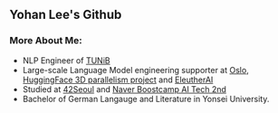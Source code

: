 ## Yohan Lee's Github

### More About Me:

- NLP Engineer of [TUNiB](https://tunib.ai/)
- Large-scale Language Model engineering supporter at [Oslo](https://github.com/tunib-ai/oslo), [HuggingFace 3D parallelism project](https://github.com/huggingface/transformers/issues/13690) and [EleutherAI](https://github.com/eleutherai)
- Studied at [42Seoul](https://42seoul.kr/seoul42/main/view) and [Naver Boostcamp AI Tech 2nd](https://boostcamp.connect.or.kr/program_ai.html)
- Bachelor of German Langauge and Literature in Yonsei University.


<!--
**l-yohai/l-yohai** is a ✨ _special_ ✨ repository because its `README.md` (this file) appears on your GitHub profile.

Here are some ideas to get you started:

- 🔭 I’m currently working on ...
- 🌱 I’m currently learning ...
- 👯 I’m looking to collaborate on ...
- 🤔 I’m looking for help with ...
- 💬 Ask me about ...
- 📫 How to reach me: ...
- 😄 Pronouns: ...
- ⚡ Fun fact: ...


Notes: If you want use this readme, firstly star it please. If you can't align your repositories like this, please change your repository desription to shorter than now. Maybe 4 or 5 word will be good.

![Metrics](https://metrics.lecoq.io/l-yohai?template=classic&base.header=0&base.activity=0&base.community=0&base.repositories=0&base.metadata=0&achievements=1&achievements.threshold=C&achievements.secrets=true&achievements.limit=0&config.timezone=Europe%2FIstanbul)

-->
